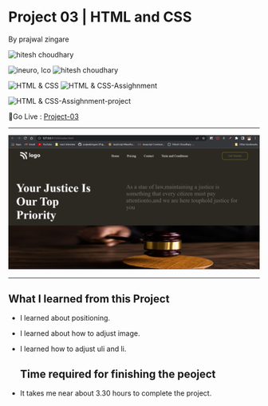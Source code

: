 # Project 03 | HTML and CSS

By prajwal zingare

![hitesh choudhary](https://img.shields.io/badge/Prajwal--Zingare-JS--Devloper-green)

![ineuro, lco](https://img.shields.io/badge/iNeuron-LCO-green)
![hitesh choudhary](https://img.shields.io/badge/Hitesh--Choudhary-JS--bootcamp-red)

![HTML & CSS](https://img.shields.io/badge/HTML-CSS-orange)
![HTML & CSS-Assighnment](https://img.shields.io/badge/HTML--CSS-Assighnment-orange)


![HTML & CSS-Assighnment-project](https://img.shields.io/badge/HTML--CSS-Project--03-orange)



🔗Go Live : [Project-03](https://project03-ineuron.netlify.app/)

---

![myproject](./assets/Screenshot%20(24).png)

---
## What I learned from this Project
  - I learned about positioning.
  - I  learned about how to adjust image.
  
 - I learned how to adjust uli and li.
 
   ## Time required for finishing the peoject
  - It takes me near about 3.30 hours to complete the project.